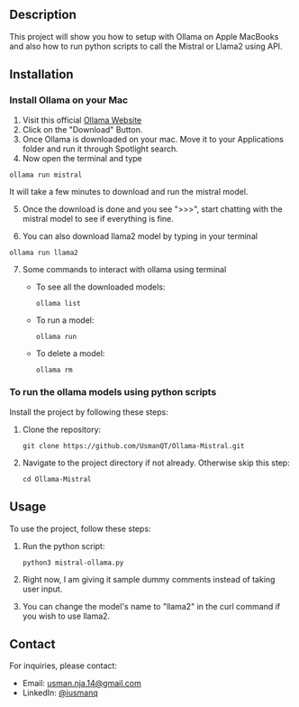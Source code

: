 
## Description
This project will show you how to setup with Ollama on Apple MacBooks and also how to run python scripts to call the Mistral or Llama2 using API.

## Installation

### Install Ollama on your Mac

1. Visit this official [Ollama Website](https://ollama.com/blog)
2. Click on the "Download" Button.
3. Once Ollama is downloaded on your mac. Move it to your Applications folder and run it through Spotlight search.
4. Now open the terminal and type 
```
ollama run mistral
```
It will take a few minutes to download and run the mistral model.

5. Once the download is done and you see ">>>", start chatting with the mistral model to see if everything is fine.

6. You can also download llama2 model by typing in your terminal
```
ollama run llama2
```
7. Some commands to interact with ollama using terminal

    - To see all the downloaded models: 
        ```
        ollama list
        ```
    - To run a model:
        ```
        ollama run
        ```
    - To delete a model:
        ```
        ollama rm
        ```

### To run the ollama models using python scripts

Install the project by following these steps: 
1. Clone the repository: 
    ```
    git clone https://github.com/UsmanQT/Ollama-Mistral.git
    ```
2. Navigate to the project directory if not already. Otherwise skip this step:
    ```
    cd Ollama-Mistral
    ```
## Usage
To use the project, follow these steps:
1. Run the python script:
    ```
    python3 mistral-ollama.py
    ```
2. Right now, I am giving it sample dummy comments instead of taking user input.

3. You can change the model's name to "llama2" in the curl command if you wish to use llama2.

## Contact
For inquiries, please contact:
- Email: usman.nja.14@gmail.com
- LinkedIn: [@iusmanq](https://www.linkedin.com/in/iusmanq/)
